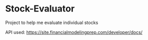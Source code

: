 # Stock-Evaluator

Project to help me evaluate individual stocks

API used: https://site.financialmodelingprep.com/developer/docs/
